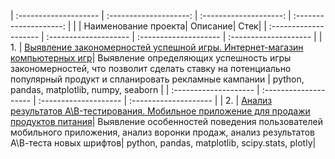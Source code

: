 | :-------------------- | :--------------------: | :--------------------: | :--------------------: |
| | Наименование проекта| Описание| Стек|
| :-------------------- | :-------------------- | :-------------------- | :-------------------- |
| 1. | [Выявление закономерностей успешной игры. Интернет-магазин компьютерных игр](https://github.com/KseniyaAnalyst/projects_in_yandex/tree/master/Best_game_features_Online_games_store)| Выявление определяющих успешность игры закономерностей, что позволит сделать ставку на потенциально популярный продукт и спланировать рекламные кампании | python, pandas, matplotlib, numpy, seaborn |
| :-------------------- | :-------------------- | :-------------------- | :-------------------- |
| 2. | [Анализ результатов A\B-тестирования. Мобильное приложение для продажи продуктов питания](https://github.com/KseniyaAnalyst/projects_in_yandex/tree/master/A_B_tests_Food_sales_mobile_app)| Выявление особенностей поведения пользователей мобильного приложения, анализ воронки продаж, анализ результатов А\В-теста новых шрифтов| python, pandas, matplotlib, scipy.stats, plotly|